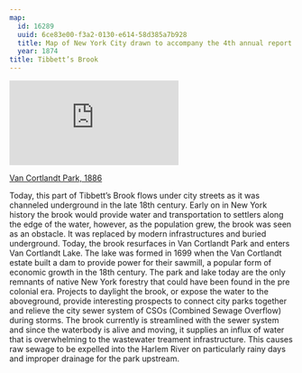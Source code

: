```yaml
---
map:
  id: 16289
  uuid: 6ce83e00-f3a2-0130-e614-58d385a7b928
  title: Map of New York City drawn to accompany the 4th annual report of the Health Department
  year: 1874
title: Tibbett’s Brook
---
```


![](https://images.nypl.org/index.php?id=1509469&t=w)

[Van Cortlandt Park, 1886](https://digitalcollections.nypl.org/items/510d47e2-05c0-a3d9-e040-e00a18064a99)

Today, this part of Tibbett’s Brook flows under city streets as it was channeled underground in the late 18th century. Early on in New York history the brook would provide water and transportation to settlers along the edge of the water, however, as the population grew, the brook was seen as an obstacle. It was replaced by modern infrastructures and buried underground. Today, the brook resurfaces in Van Cortlandt Park and enters Van Cortlandt Lake. The lake was formed in 1699 when the Van Cortlandt estate built a dam to provide power for their sawmill, a popular form of economic growth in the 18th century. The park and lake today are the only remnants of native New York forestry that could have been found in the pre colonial era. Projects to daylight the brook, or expose the water to the aboveground, provide interesting prospects to connect city parks together and relieve the city sewer system of CSOs (Combined Sewage Overflow) during storms. The brook currently is streamlined with the sewer system and since the waterbody is alive and moving, it supplies an influx of water that is overwhelming to the wastewater treament infrastructure. This causes raw sewage to be expelled into the Harlem River on particularly rainy days and improper drainage for the park upstream. 



